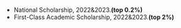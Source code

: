 

  


- National Scholarship, 2022&2023.**(top 0.2%)**
- First-Class Academic Scholarship, 2022&2023.**(top 2%)**